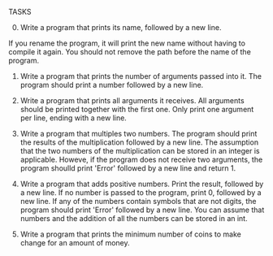 TASKS 

0. Write a program that prints its name, followed by a new line.

If you rename the program, it will print the new name without having to compile it again. You should not remove the path before the name of the program.

1. Write a program that prints the number of arguments passed into it. The program should print a number followed by a new line.

2. Write a program that prints all arguments it receives. All arguments should be printed together with the first one. Only print one argument per line, ending with a new line.

3. Write a program that multiples two numbers. The program should print the results of the multiplication followed by a new line. The assumption that the two numbers of the multiplication can be stored in an integer is applicable. Howeve, if the program does not receive two arguments, the program shoulld print 'Error' followed by a new line and return 1.

4. Write a program that adds positive numbers. Print the result, followed by a new line. If no number is passed to the program, print 0, followed by a new line. If any of the numbers contain symbols that are not digits, the program should print 'Error' followed by a new line. You can assume that numbers and the addition of all the numbers can be stored in an int.

5. Write a program that prints the minimum number of coins to make change for an amount of money. 
